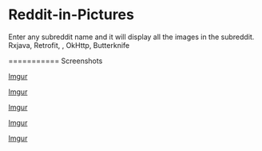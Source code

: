 # Reddit-in-Pictures
Enter any subreddit name and it will display all the images in the subreddit.
Rxjava, Retrofit, , OkHttp, Butterknife

===========
Screenshots

[Imgur](http://i.imgur.com/24Vxh8f.png)

[Imgur](http://i.imgur.com/ymdyYnb.png)

[Imgur](http://i.imgur.com/LI3TnL6.png)

[Imgur](http://i.imgur.com/F5pqV10.png)

[Imgur](http://i.imgur.com/O8tmFcp.png)
